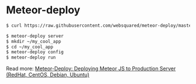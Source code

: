 # Meteor-deploy

```bash
$ curl https://raw.githubusercontent.com/websquared/meteor-deploy/master/meteor-deploy-install.sh | /bin/sh
```

```bash
$ meteor-deploy server
$ mkdir ~/my_cool_app
$ cd ~/my_cool_app
$ meteor-deploy config
$ meteor-deploy run
```

Read more: [Meteor-Deploy: Deploying Meteor JS to Production Server (RedHat, CentOS, Debian, Ubuntu)](http://websquared.ca/deploying-meteor-js-to-production-server-redhat-centos-debian-ubuntu/)